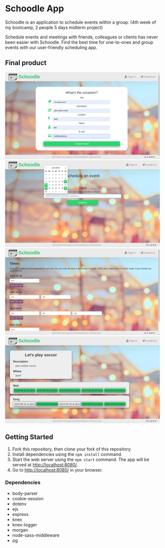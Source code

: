 # Schoodle App

Schoodle is an application to schedule events within a group. (4th week of my bootcamp, 2 people 5 days midterm project)

Schedule events and meetings with friends, colleagues or clients has never been easier with Schoodle. Find the best time for one-to-ones and group events with our user-friendly scheduling app.


## Final product

!["screenshot of Schoodle"](https://github.com/MatthewYiHe/Schoodle/blob/master/docs/event.png?raw=true)
!["screenshot of Schoodle"](https://github.com/MatthewYiHe/Schoodle/blob/master/docs/date.png?raw=true)
!["screenshot of Schoodle"](https://github.com/MatthewYiHe/Schoodle/blob/master/docs/time.png?raw=true)
!["screenshot of Schoodle"](https://github.com/MatthewYiHe/Schoodle/blob/master/docs/vote.png?raw=true)

## Getting Started

1. Fork this repository, then clone your fork of this repository.
2. Install dependencies using the `npm install` command.
3. Start the web server using the `npm start` command. The app will be served at <http://localhost:8080/>.
4. Go to <http://localhost:8080/> in your browser.


### Dependencies

- body-parser
- cookie-session
- dotenv
- ejs
- express
- knex
- knex-logger
- morgan
- node-sass-middleware
- pg

